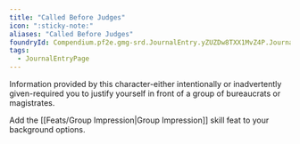 ```yaml
---
title: "Called Before Judges"
icon: ":sticky-note:"
aliases: "Called Before Judges"
foundryId: Compendium.pf2e.gmg-srd.JournalEntry.yZUZDw8TXX1MvZ4P.JournalEntryPage.ou6vQkiKZOPVe8Yv
tags:
  - JournalEntryPage
---
```

Information provided by this character-either intentionally or inadvertently given-required you to justify yourself in front of a group of bureaucrats or magistrates.

Add the [[Feats/Group Impression|Group Impression]] skill feat to your background options.